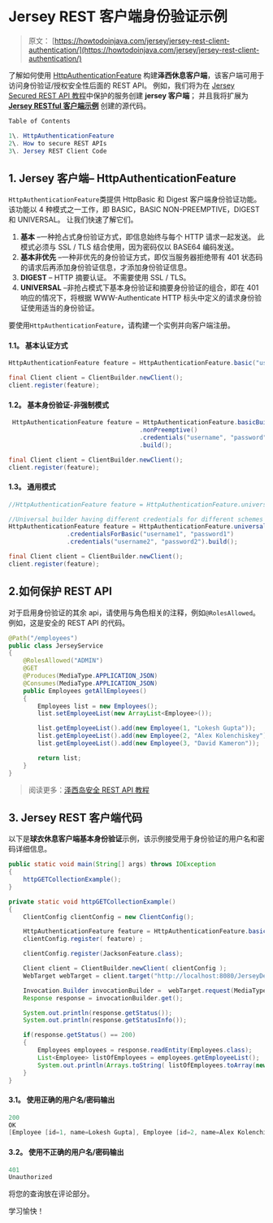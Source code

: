 # Jersey REST 客户端身份验证示例

> 原文： [https://howtodoinjava.com/jersey/jersey-rest-client-authentication/](https://howtodoinjava.com/jersey/jersey-rest-client-authentication/)

了解如何使用 [HttpAuthenticationFeature](https://github.com/jersey/jersey/blob/master/core-client/src/main/java/org/glassfish/jersey/client/authentication/HttpAuthenticationFeature.java) 构建**泽西休息客户端**，该客户端可用于访问身份验证/授权安全性后面的 REST API。 例如，我们将为在 [Jersey Secured REST API 教程](//howtodoinjava.com/jersey/jersey-rest-security/)中保护的服务创建 **jersey 客户端**； 并且我将扩展为 [**Jersey RESTful 客户端示例**](//howtodoinjava.com/jersey/jersey-restful-client-examples/) 创建的源代码。

```java
Table of Contents

1\. HttpAuthenticationFeature
2\. How to secure REST APIs
3\. Jersey REST Client Code
```

## 1\. Jersey 客户端– HttpAuthenticationFeature

`HttpAuthenticationFeature`类提供 HttpBasic 和 Digest 客户端身份验证功能。 该功能以 4 种模式之一工作，即 BASIC，BASIC NON-PREEMPTIVE，DIGEST 和 UNIVERSAL。 让我们快速了解它们。

1.  **基本** –一种抢占式身份验证方式，即信息始终与每个 HTTP 请求一起发送。 此模式必须与 SSL / TLS 结合使用，因为密码仅以 BASE64 编码发送。
2.  **基本非优先** –一种非优先的身份验证方式，即仅当服务器拒绝带有 401 状态码的请求后再添加身份验证信息，才添加身份验证信息。
3.  **DIGEST** – HTTP 摘要认证。 不需要使用 SSL / TLS。
4.  **UNIVERSAL** –非抢占模式下基本身份验证和摘要身份验证的组合，即在 401 响应的情况下，将根据 WWW-Authenticate HTTP 标头中定义的请求身份验证使用适当的身份验证。

要使用`HttpAuthenticationFeature`，请构建一个实例并向客户端注册。

#### 1.1。 基本认证方式

```java
HttpAuthenticationFeature feature = HttpAuthenticationFeature.basic("username", "password");

final Client client = ClientBuilder.newClient();
client.register(feature);

```

#### 1.2。 基本身份验证-非强制模式

```java
 HttpAuthenticationFeature feature = HttpAuthenticationFeature.basicBuilder()
     								.nonPreemptive()
     								.credentials("username", "password")
     								.build();

final Client client = ClientBuilder.newClient();
client.register(feature);

```

#### 1.3。 通用模式

```java
//HttpAuthenticationFeature feature = HttpAuthenticationFeature.universal("username", "password");

//Universal builder having different credentials for different schemes
HttpAuthenticationFeature feature = HttpAuthenticationFeature.universalBuilder()
				.credentialsForBasic("username1", "password1")
				.credentials("username2", "password2").build();

final Client client = ClientBuilder.newClient();
client.register(feature);

```

## 2.如何保护 REST API

对于启用身份验证的其余 api，请使用与角色相关的注释，例如`@RolesAllowed`。 例如，这是安全的 REST API 的代码。

```java
@Path("/employees")
public class JerseyService 
{
	@RolesAllowed("ADMIN")
	@GET
	@Produces(MediaType.APPLICATION_JSON)
	@Consumes(MediaType.APPLICATION_JSON)
	public Employees getAllEmployees() 
	{
		Employees list = new Employees();
		list.setEmployeeList(new ArrayList<Employee>());

		list.getEmployeeList().add(new Employee(1, "Lokesh Gupta"));
		list.getEmployeeList().add(new Employee(2, "Alex Kolenchiskey"));
		list.getEmployeeList().add(new Employee(3, "David Kameron"));

		return list;
	}
}

```

> 阅读更多：[泽西岛安全 REST API 教程](//howtodoinjava.com/jersey/jersey-rest-security/)

## 3\. Jersey REST 客户端代码

以下是**球衣休息客户端基本身份验证**示例，该示例接受用于身份验证的用户名和密码详细信息。

```java
public static void main(String[] args) throws IOException 
{
	httpGETCollectionExample();
}

private static void httpGETCollectionExample() 
{
	ClientConfig clientConfig = new ClientConfig();

	HttpAuthenticationFeature feature = HttpAuthenticationFeature.basic("howtodoinjava", "password");
	clientConfig.register( feature) ;

	clientConfig.register(JacksonFeature.class);

	Client client = ClientBuilder.newClient( clientConfig );
	WebTarget webTarget = client.target("http://localhost:8080/JerseyDemos/rest").path("employees");

	Invocation.Builder invocationBuilder =	webTarget.request(MediaType.APPLICATION_JSON);
	Response response = invocationBuilder.get();

	System.out.println(response.getStatus());
	System.out.println(response.getStatusInfo());

	if(response.getStatus() == 200)
	{
		Employees employees = response.readEntity(Employees.class);
		List<Employee> listOfEmployees = employees.getEmployeeList();
		System.out.println(Arrays.toString( listOfEmployees.toArray(new Employee[listOfEmployees.size()]) ));
	}
}

```

#### 3.1。 使用正确的用户名/密码输出

```java
200
OK
[Employee [id=1, name=Lokesh Gupta], Employee [id=2, name=Alex Kolenchiskey], Employee [id=3, name=David Kameron]]

```

#### 3.2。 使用不正确的用户名/密码输出

```java
401
Unauthorized

```

将您的查询放在评论部分。

学习愉快！